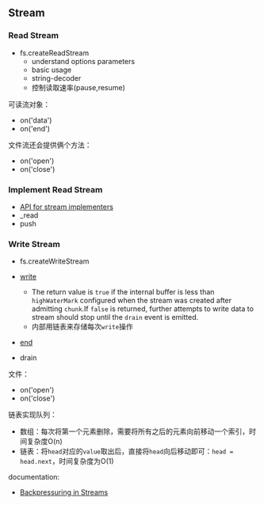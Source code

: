 ## Stream

### Read Stream

* fs.createReadStream
  * understand options parameters
  * basic usage
  * string-decoder
  * 控制读取速率(pause,resume)

可读流对象：

* on('data')
* on('end')

文件流还会提供俩个方法：

* on('open')
* on('close')

### Implement Read Stream

* [API for stream implementers](https://nodejs.org/api/stream.html#stream_api_for_stream_implementers)
* _read
* push

### Write Stream

* fs.createWriteStream


* [write](https://devdocs.io/node~14_lts/stream#stream_writable_write_chunk_encoding_callback)
  * The return value is `true` if the internal buffer is less than `highWaterMark` configured when the stream was
    created after admitting `chunk`.If `false` is returned, further attempts to write data to stream should stop until
    the `drain` event is emitted.
  * 内部用链表来存储每次`write`操作
* [end](https://devdocs.io/node~14_lts/stream#stream_writable_end_chunk_encoding_callback)
* drain

文件：

* on('open')
* on('close')

链表实现队列：

* 数组：每次将第一个元素删除，需要将所有之后的元素向前移动一个索引，时间复杂度O(n)
* 链表：将`head`对应的`value`取出后，直接将`head`向后移动即可：`head = head.next`，时间复杂度为O(1)

documentation:

* [Backpressuring in Streams](https://nodejs.org/en/docs/guides/backpressuring-in-streams/)